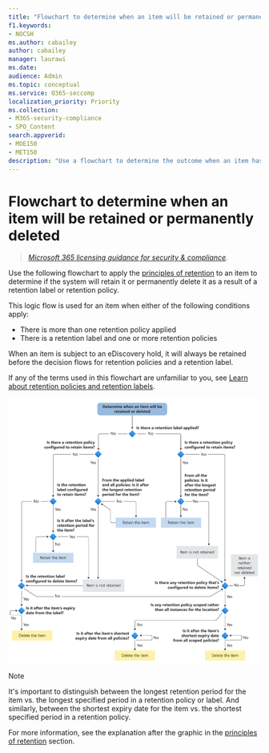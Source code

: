 ```yaml
---
title: "Flowchart to determine when an item will be retained or permanently deleted"
f1.keywords:
- NOCSH
ms.author: cabailey
author: cabailey
manager: laurawi
ms.date: 
audience: Admin
ms.topic: conceptual
ms.service: O365-seccomp
localization_priority: Priority
ms.collection: 
- M365-security-compliance
- SPO_Content
search.appverid: 
- MOE150
- MET150
description: "Use a flowchart to determine the outcome when an item has multiple retention policies or a retention label and retention policies"
---
```


# Flowchart to determine when an item will be retained or permanently deleted

>*[Microsoft 365 licensing guidance for security & compliance](/office365/servicedescriptions/microsoft-365-service-descriptions/microsoft-365-tenantlevel-services-licensing-guidance/microsoft-365-security-compliance-licensing-guidance).*

Use the following flowchart to apply the [principles of retention](retention.md#the-principles-of-retention-or-what-takes-precedence) to an item to determine if the system will retain it or permanently delete it as a result of a retention label or retention policy.

This logic flow is used for an item when either of the following conditions apply:

- There is more than one retention policy applied
- There is a retention label and one or more retention policies

When an item is subject to an eDiscovery hold, it will always be retained before the decision flows for retention policies and a retention label.

If any of the terms used in this flowchart are unfamiliar to you, see [Learn about retention policies and retention labels](retention.md).


   ![Flowchart to determine when an item will be retained or permanently deleted](../media/retention-flowchart.svg)

> [!NOTE]
> It's important to distinguish between the longest retention period for the item vs. the longest specified period in a retention policy or label. And similarly, between the shortest expiry date for the item vs. the shortest specified period in a retention policy.
> 
> For more information, see the explanation after the graphic in the [principles of retention](retention.md#the-principles-of-retention-or-what-takes-precedence) section.
